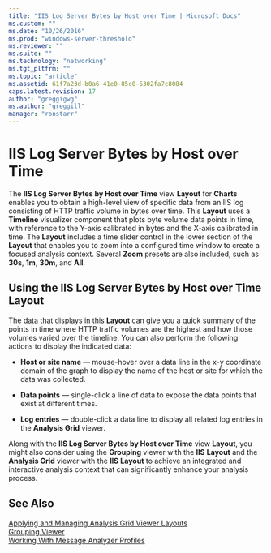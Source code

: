 ```yaml
---
title: "IIS Log Server Bytes by Host over Time | Microsoft Docs"
ms.custom: ""
ms.date: "10/26/2016"
ms.prod: "windows-server-threshold"
ms.reviewer: ""
ms.suite: ""
ms.technology: "networking"
ms.tgt_pltfrm: ""
ms.topic: "article"
ms.assetid: 61f7a23d-b0a6-41e0-85c0-5302fa7c8084
caps.latest.revision: 17
author: "greggigwg"
ms.author: "greggill"
manager: "ronstarr"
---
```


# IIS Log Server Bytes by Host over Time

The **IIS Log Server Bytes by Host over Time** view **Layout** for **Charts** enables you to obtain a high-level view of specific data from an IIS log consisting of HTTP traffic volume in bytes over time. This **Layout** uses a **Timeline** visualizer component that plots byte volume data points in time, with reference to the Y-axis calibrated in bytes and the X-axis calibrated in time. The **Layout** includes a time slider control in the lower section of the **Layout** that enables you to zoom into a configured time window to create a focused analysis context. Several **Zoom** presets are also included, such as **30s**, **1m**, **30m**, and **All**.  
  
## Using the IIS Log Server Bytes by Host over Time Layout  

 The data that displays in this **Layout** can give you a quick summary of the points in time where HTTP traffic volumes are the highest and how those volumes varied over the timeline. You can also perform the following actions to display the indicated data:  
  
-   **Host or site name** — mouse-hover over a data line in the x-y coordinate domain of the graph to display the name of the host or site for which the data was collected.  
  
-   **Data points** — single-click a line of data to expose the data points that exist at different times.  
  
-   **Log entries** — double-click a data line to display all related log entries in the **Analysis Grid** viewer.  
  
Along with the **IIS Log Server Bytes by Host over Time** view **Layout**, you might also consider using the **Grouping** viewer with the **IIS** **Layout** and the **Analysis Grid** viewer with the **IIS** **Layout** to achieve an integrated and interactive analysis context that can significantly enhance your analysis process.  
  
## See Also  

[Applying and Managing Analysis Grid Viewer Layouts](applying-and-managing-analysis-grid-viewer-layouts.md)   
[Grouping Viewer](grouping-viewer.md)   
[Working With Message Analyzer Profiles](working-with-message-analyzer-profiles.md)